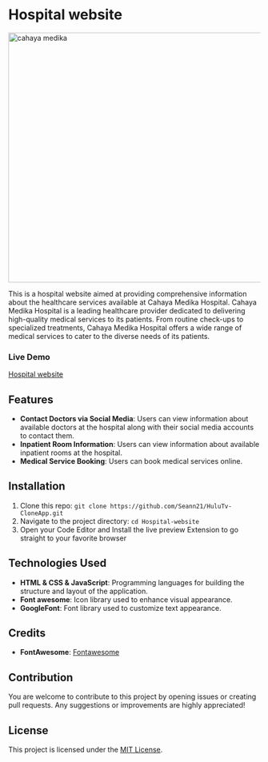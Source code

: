 # Hospital website

<img src="images/Hospital Website.png" alt="cahaya medika" width="600" height="500" align="center" />

This is a hospital website aimed at providing comprehensive information about the healthcare services available at Cahaya Medika Hospital. Cahaya Medika Hospital is a leading healthcare provider dedicated to delivering high-quality medical services to its patients. From routine check-ups to specialized treatments, Cahaya Medika Hospital offers a wide range of medical services to cater to the diverse needs of its patients.

### Live Demo
[Hospital website](https://hulu-tv-clone-app.vercel.app/)

## Features
- **Contact Doctors via Social Media**: Users can view information about available doctors at the hospital along with their social media accounts to contact them.
- **Inpatient Room Information**: Users can view information about available inpatient rooms at the hospital.
- **Medical Service Booking**: Users can book medical services online.

## Installation
1. Clone this repo: `git clone https://github.com/Seann21/HuluTv-CloneApp.git`
2. Navigate to the project directory: `cd Hospital-website`
3. Open your Code Editor and Install the live preview Extension to go straight to your favorite browser

## Technologies Used
- **HTML & CSS & JavaScript**: Programming languages for building the structure and layout of the application.
- **Font awesome**: Icon library used to enhance visual appearance.
- **GoogleFont**: Font library used to customize text appearance.

## Credits
- **FontAwesome**: [Fontawesome](https://fontawesome.com/)

## Contribution
You are welcome to contribute to this project by opening issues or creating pull requests. Any suggestions or improvements are highly appreciated!

## License
This project is licensed under the [MIT License](LICENSE).

